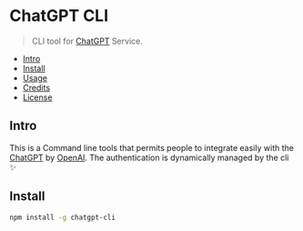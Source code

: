 # ChatGPT CLI <!-- omit in toc -->

> CLI tool for [ChatGPT](https://openai.com/blog/chatgpt/) Service.

- [Intro](#intro)
- [Install](#install)
- [Usage](#usage)
- [Credits](#credits)
- [License](#license)

## Intro

This is a Command line tools that permits people to integrate easily with the [ChatGPT](https://openai.com/blog/chatgpt) by [OpenAI](https://openai.com). The authentication is dynamically managed by the cli ✨

## Install

```bash
npm install -g chatgpt-cli
```